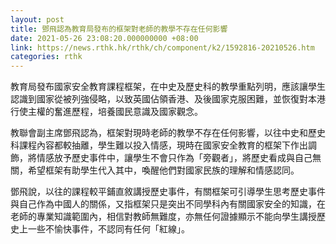 ```yaml
---
layout: post
title: 鄧飛認為教育局發布的框架對老師的教學不存在任何影響
date: 2021-05-26 23:08:20.000000000 +08:00
link: https://news.rthk.hk/rthk/ch/component/k2/1592816-20210526.htm
categories: rthk
---
```


教育局發布國家安全教育課程框架，在中史及歷史科的教學重點列明，應該讓學生認識到國家從被列強侵略，以致英國佔領香港、及後國家克服困難，並恢復對本港行使主權的奮進歷程，培養國民意識及國家觀念。

教聯會副主席鄧飛認為，框架對現時老師的教學不存在任何影響，以往中史和歷史科課程內容都較抽離，學生難以投入情感，現時在國家安全教育的框架下作出調飾，將情感放予歷史事件中，讓學生不會只作為「旁觀者」，將歷史看成與自己無關，希望框架有助學生代入其中，喚醒他們對國家民族的理解和情感認同。

鄧飛說，以往的課程較平鋪直敘講授歷史事件，有關框架可引導學生思考歷史事件與自己作為中國人的關係，又指框架只是突出不同學科內有關國家安全的知識，在老師的專業知識範圍內，相信對教師無難度，亦無任何證據顯示不能向學生講授歷史上一些不愉快事件，不認同有任何「紅線」。
